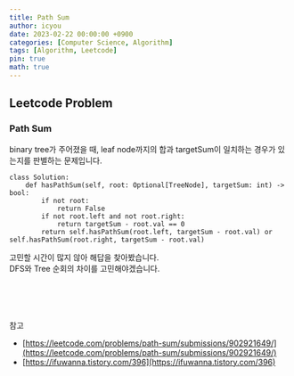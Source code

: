 ```yaml
---
title: Path Sum
author: icyou
date: 2023-02-22 00:00:00 +0900
categories: [Computer Science, Algorithm]
tags: [Algorithm, Leetcode]
pin: true
math: true
---
```


## Leetcode Problem

### Path Sum
binary tree가 주어졌을 때, leaf node까지의 합과 targetSum이 일치하는 경우가 있는지를 판별하는 문제입니다.

```
class Solution:
    def hasPathSum(self, root: Optional[TreeNode], targetSum: int) -> bool:
        if not root:
            return False
        if not root.left and not root.right:
            return targetSum - root.val == 0
        return self.hasPathSum(root.left, targetSum - root.val) or self.hasPathSum(root.right, targetSum - root.val)
```
고민할 시간이 많지 않아 해답을 찾아봤습니다.  
DFS와 Tree 순회의 차이를 고민해야겠습니다.  

<br/><br/><br/><br/>
참고 
- [https://leetcode.com/problems/path-sum/submissions/902921649/](https://leetcode.com/problems/path-sum/submissions/902921649/)
- [https://ifuwanna.tistory.com/396](https://ifuwanna.tistory.com/396)